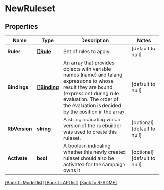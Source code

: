 # NewRuleset

## Properties
Name | Type | Description | Notes
------------ | ------------- | ------------- | -------------
**Rules** | [**[]Rule**](Rule.md) | Set of rules to apply. | [default to null]
**Bindings** | [**[]Binding**](Binding.md) | An array that provides objects with variable names (name) and talang expressions to whose result they are bound (expression) during rule evaluation. The order of the evaluation is decided by the position in the array. | [default to null]
**RbVersion** | **string** | A string indicating which version of the rulebuilder was used to create this ruleset. | [optional] [default to null]
**Activate** | **bool** | A boolean indicating whether this newly created ruleset should also be activated for the campaign owns it | [optional] [default to null]

[[Back to Model list]](../README.md#documentation-for-models) [[Back to API list]](../README.md#documentation-for-api-endpoints) [[Back to README]](../README.md)


